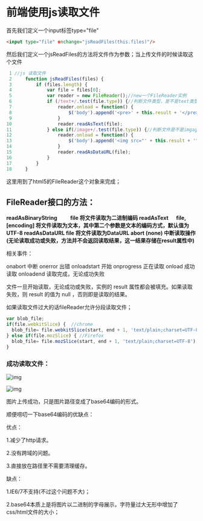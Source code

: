 # 前端使用js读取文件

首先我们定义一个input标签type="file"

```html
<input type="file" οnchange="jsReadFiles(this.files)"/>
```

然后我们定义一个jsReadFiles的方法将文件作为参数；当上传文件的时候读取这个文件

```js
 1 //js 读取文件
 2     function jsReadFiles(files) {
 3         if (files.length) {
 4             var file = files[0];
 5             var reader = new FileReader();//new一个FileReader实例
 6             if (/text+/.test(file.type)) {//判断文件类型，是不是text类型
 7                 reader.onload = function() {
 8                     $('body').append('<pre>' + this.result + '</pre>');
 9                 }
10                 reader.readAsText(file);
11             } else if(/image+/.test(file.type)) {//判断文件是不是imgage类型
12                 reader.onload = function() {
13                     $('body').append('<img src="' + this.result + '"/>');
14                 }
15                 reader.readAsDataURL(file);
16             }
17         }
18     }
```

这里用到了html5的FileReader这个对象来完成；

## **FileReader接口的方法：**

**readAsBinaryString          　　  file                            将文件读取为二进制编码
readAsText                     　 file,[encoding]                  将文件读取为文本，其中第二个参数是文本的编码方式，默认值为 UTF-8
readAsDataURL                     file                                   将文件读取为DataURL
abort                              (none)                         中断读取操作(无论读取成功或失败，方法并不会返回读取结果，这一结果存储在result属性中)**

相关事件：

onabort                中断
onerror                出错
onloadstart               开始
onprogress              正在读取
onload                 成功读取
onloadend              读取完成，无论成功失败

文件一旦开始读取，无论成功或失败，实例的 result 属性都会被填充。如果读取失败，则 result 的值为 null ，否则即是读取的结果。

如果读取文件过大的话fileReader允许分段读取文件；

```js
var blob_file;
if(file.webkitSlice) {  //chrome
  blob_file= file.webkitSlice(start, end + 1, 'text/plain;charset=UTF-8');
} else if(file.mozSlice) { //Firefox
  blob_file= file.mozSlice(start, end + 1, 'text/plain;charset=UTF-8');
}
```

### 成功读取文件：

![img](https://images2015.cnblogs.com/blog/850786/201609/850786-20160925210453190-329845689.png)

 

 ![img](https://images2015.cnblogs.com/blog/850786/201609/850786-20160925210732763-915328137.png)

 

 图片上传成功，只是图片路径变成了base64编码的形式。

顺便唠叨一下base64编码的优缺点：

优点：

1.减少了http请求。

2.没有跨域的问题。

3.直接放在路径里不需要清理缓存。

缺点：

1.IE6/7不支持(不过这个问题不大)；

2.base64本质上是将图片以二进制的字母展示，字符量过大无形中增加了css/html文件的大小；

